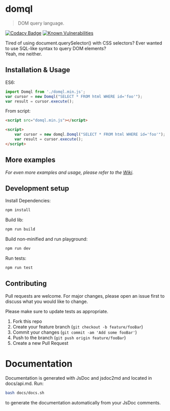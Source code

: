 # domql
> DOM query language.

[![Codacy Badge](https://api.codacy.com/project/badge/Grade/435de61743134f549100edd8b737a198)](https://www.codacy.com/app/yuxuan98/domql?utm_source=github.com&amp;utm_medium=referral&amp;utm_content=yuxuan-ji/domql&amp;utm_campaign=Badge_Grade)
[![Known Vulnerabilities](https://snyk.io/test/github/yuxuan-ji/domql/badge.svg?targetFile=package.json)](https://snyk.io/test/github/yuxuan-ji/domql?targetFile=package.json)

Tired of using document.querySelector() with CSS selectors? Ever wanted to use SQL-like syntax to query DOM elements?<br/>
Yeah, me neither.

## Installation & Usage

ES6:

```javascript
import Domql from './domql.min.js';
var cursor = new Domql("SELECT * FROM html WHERE id='foo'");
var result = cursor.execute();
```

From script:

```html
<script src="domql.min.js"></script>

<script>
    var cursor = new domql.Domql("SELECT * FROM html WHERE id='foo'");
    var result = cursor.execute();
</script>
```

## More examples

_For even more examples and usage, please refer to the [Wiki][wiki]._

## Development setup

Install Dependencies:

```sh
npm install
```

Build lib:

```sh
npm run build
```

Build non-minified and run playground:

```sh
npm run dev
```

Run tests:

```sh
npm run test
```


## Contributing

Pull requests are welcome. For major changes, please open an issue first to discuss what you would like to change.

Please make sure to update tests as appropriate.

1. Fork this repo
2. Create your feature branch (`git checkout -b feature/fooBar`)
3. Commit your changes (`git commit -am 'Add some fooBar'`)
4. Push to the branch (`git push origin feature/fooBar`)
5. Create a new Pull Request

# Documentation

Documentation is generated with JsDoc and jsdoc2md and located in docs/api.md. Run:
```sh
bash docs/docs.sh
```
to generate the documentation automatically from your JsDoc comments.

<!-- Markdown link & img dfn's -->
[wiki]: https://github.com/yuxuan-ji/domql/wiki
